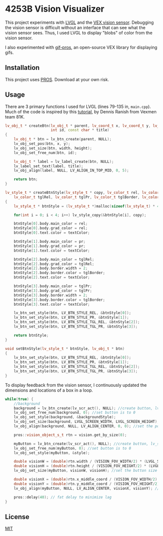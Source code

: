 # 4253B Vision Visualizer

This project experiments with [LVGL](https://lvgl.io/) and the [VEX vision sensor](https://www.vexrobotics.com/276-4850.html). Debugging the vision sensor is difficult without an interface that can see what the vision sensor sees. Thus, I used LVGL to display "blobs" of color from the vision sensor. 

I also experimented with [gif-pros](https://github.com/theol0403/gif-pros), an open-source VEX library for displaying gifs. 

## Installation

This project uses [PROS](https://pros.cs.purdue.edu/). Download at your own risk. 

## Usage

There are 3 primary functions I used for LVGL (lines 79-135 in, ``main.cpp``). Much of the code is inspired by this [tutorial](https://github.com/Yessir120/4253B-Vision-Visualizer/blob/master/src/main.cpp), by Dennis Ranish from Vexmen team 81K. 

```cpp
lv_obj_t * createBtn(lv_obj_t * parent, lv_coord_t x, lv_coord_t y, lv_coord_t width, lv_coord_t height,
                     int id, const char * title)
{
    lv_obj_t * btn = lv_btn_create(parent, NULL);
    lv_obj_set_pos(btn, x, y);
    lv_obj_set_size(btn, width, height);
    lv_obj_set_free_num(btn, id);

    lv_obj_t * label = lv_label_create(btn, NULL);
    lv_label_set_text(label, title);
    lv_obj_align(label, NULL, LV_ALIGN_IN_TOP_MID, 0, 5);

    return btn;
}

lv_style_t * createBtnStyle(lv_style_t * copy, lv_color_t rel, lv_color_t pr,
    lv_color_t tglRel, lv_color_t tglPr, lv_color_t tglBorder, lv_color_t textColor, lv_obj_t * btn)
{
    lv_style_t * btnStyle = (lv_style_t *)malloc(sizeof(lv_style_t) * 4);

    for(int i = 0; i < 4; i++) lv_style_copy(&btnStyle[i], copy);

    btnStyle[0].body.main_color = rel;
    btnStyle[0].body.grad_color = rel;
    btnStyle[0].text.color = textColor;

    btnStyle[1].body.main_color = pr;
    btnStyle[1].body.grad_color = pr;
    btnStyle[1].text.color = textColor;

    btnStyle[2].body.main_color = tglRel;
    btnStyle[2].body.grad_color = tglRel;
    btnStyle[2].body.border.width = 2;
    btnStyle[2].body.border.color = tglBorder;
    btnStyle[2].text.color = textColor;

    btnStyle[3].body.main_color = tglPr;
    btnStyle[3].body.grad_color = tglPr;
    btnStyle[3].body.border.width = 2;
    btnStyle[3].body.border.color = tglBorder;
    btnStyle[3].text.color = textColor;

    lv_btn_set_style(btn, LV_BTN_STYLE_REL, &btnStyle[0]);
    lv_btn_set_style(btn, LV_BTN_STYLE_PR, &btnStyle[1]);
    lv_btn_set_style(btn, LV_BTN_STYLE_TGL_REL, &btnStyle[2]);
    lv_btn_set_style(btn, LV_BTN_STYLE_TGL_PR, &btnStyle[3]);

    return btnStyle;
}

void setBtnStyle(lv_style_t * btnStyle, lv_obj_t * btn)
{
    lv_btn_set_style(btn, LV_BTN_STYLE_REL, &btnStyle[0]);
    lv_btn_set_style(btn, LV_BTN_STYLE_PR, &btnStyle[1]);
    lv_btn_set_style(btn, LV_BTN_STYLE_TGL_REL, &btnStyle[2]);
    lv_btn_set_style(btn, LV_BTN_STYLE_TGL_PR, &btnStyle[3]);
}
```

To display feedback from the vision sensor, I continuously updated the dimensions and locations of a box in a loop. 

```cpp
while(true) {
    //background
    background = lv_btn_create(lv_scr_act(), NULL); //create button, lv_scr_act() is deafult screen object
    lv_obj_set_free_num(background, 0); //set button is to 0
    lv_obj_set_style(background, &backgroundStyle);
    lv_obj_set_size(background, LVGL_SCREEN_WIDTH, LVGL_SCREEN_HEIGHT); //set the button size
    lv_obj_align(background, NULL, LV_ALIGN_CENTER, 0, 0); //set the position to top mid

    pros::vision_object_s_t rtn = vision.get_by_size(0);

    myButton = lv_btn_create(lv_scr_act(), NULL); //create button, lv_scr_act() is deafult screen object
    lv_obj_set_free_num(myButton, 0); //set button is to 0
    lv_obj_set_style(myButton, &style);

    double visionW = (double)rtn.width / (VISION_FOV_WIDTH/2) * (LVGL_SCREEN_WIDTH/2);
    double visionH = (double)rtn.height / (VISION_FOV_HEIGHT/2) * (LVGL_SCREEN_HEIGHT/2);
    lv_obj_set_size(myButton, visionW, visionH); //set the button size

    double visionX = (double)rtn.x_middle_coord / (VISION_FOV_WIDTH/2) * (LVGL_SCREEN_WIDTH/2);
    double visionY = (double)rtn.y_middle_coord / (VISION_FOV_HEIGHT/2) * (VISION_FOV_HEIGHT/2);
    lv_obj_align(myButton, NULL, LV_ALIGN_CENTER, visionX, visionY); //set the position to top mid

    pros::delay(40); // fat delay to minimize lag
}
```

## License
[MIT](https://choosealicense.com/licenses/mit/)
